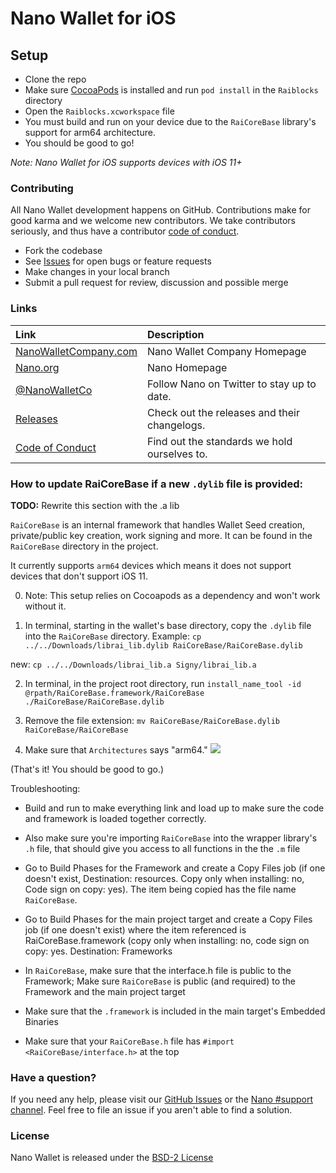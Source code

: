 # Nano Wallet for iOS

## Setup

* Clone the repo
* Make sure [CocoaPods](https://cocoapods.org) is installed and run `pod install` in the `Raiblocks` directory
* Open the `Raiblocks.xcworkspace` file
* You must build and run on your device due to the `RaiCoreBase` library's support for arm64 architecture.
* You should be good to go!

_Note: Nano Wallet for iOS supports devices with iOS 11+_


### Contributing

All Nano Wallet development happens on GitHub. Contributions make for good karma and
we welcome new contributors. We take contributors seriously, and thus have a
contributor [code of conduct](CODE_OF_CONDUCT.md).

* Fork the codebase
* See [Issues](https://github.com/nano-wallet-company/nano-wallet-ios/issues) for open bugs or feature requests
* Make changes in your local branch
* Submit a pull request for review, discussion and possible merge

### Links

| Link | Description |
| :----- | :------ |
[NanoWalletCompany.com](https://nanowalletco.com/) | Nano Wallet Company Homepage
[Nano.org](https://nano.org/) | Nano Homepage
[@NanoWalletCo](https://twitter.com/nanowalletco) | Follow Nano on Twitter to stay up to date.
[Releases](https://github.com/nano-wallet-company/nano-wallet-ios/releases) | Check out the releases and their changelogs.
[Code of Conduct](CODE_OF_CONDUCT.md) | Find out the standards we hold ourselves to.


### How to update RaiCoreBase if a new `.dylib` file is provided:

**TODO:** Rewrite this section with the .a lib

`RaiCoreBase` is an internal framework that handles Wallet Seed creation, private/public key creation, work signing and more. It can be found in the `RaiCoreBase` directory in the project.

It currently supports `arm64` devices which means it does not support devices that don't support iOS 11.

0) Note: This setup relies on Cocoapods as a dependency and won't work without it.

1) In terminal, starting in the wallet's base directory, copy the `.dylib` file into the `RaiCoreBase` directory. Example: `cp ../../Downloads/librai_lib.dylib RaiCoreBase/RaiCoreBase.dylib`

new: `cp ../../Downloads/librai_lib.a Signy/librai_lib.a`

2) In terminal, in the project root directory, run `install_name_tool -id @rpath/RaiCoreBase.framework/RaiCoreBase ./RaiCoreBase/RaiCoreBase.dylib`

3) Remove the file extension: `mv RaiCoreBase/RaiCoreBase.dylib RaiCoreBase/RaiCoreBase`

4) Make sure that `Architectures` says "arm64." ![](https://dzwonsemrish7.cloudfront.net/items/1X1G2p3R2M0d28320x0C/Screen%20Shot%202018-05-02%20at%206.59.46%20PM.png?v=2f49e9b4)

(That's it! You should be good to go.)

Troubleshooting:

* Build and run to make everything link and load up to make sure the code and framework is loaded together correctly.

* Also make sure you're importing `RaiCoreBase` into the wrapper library's `.h` file, that should give you access to all functions in the the `.m` file

* Go to Build Phases for the Framework and create a Copy Files job (if one doesn't exist, Destination: resources. Copy only when installing: no, Code sign on copy: yes). The item being copied has the file name `RaiCoreBase`.

* Go to Build Phases for the main project target and create a Copy Files job (if one doesn't exist) where the item referenced is RaiCoreBase.framework (copy only when installing: no, code sign on copy: yes. Destination: Frameworks

* In `RaiCoreBase`, make sure that the interface.h file is public to the Framework; Make sure `RaiCoreBase` is public (and required) to the Framework and the main project target

* Make sure that the `.framework` is included in the main target's Embedded Binaries

* Make sure that your `RaiCoreBase.h` file has `#import <RaiCoreBase/interface.h>` at the top


### Have a question?

If you need any help, please visit our [GitHub Issues](https://github.com/nano-wallet-company/nano-wallet-ios/issues) or the [Nano #support channel](https://chat.nano.org). Feel free to file an issue if you aren't able to find a solution.

### License

Nano Wallet is released under the [BSD-2 License](https://github.com/nano-wallet-company/nano-ios-wallet/blob/master/LICENSE)
